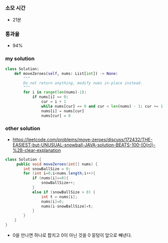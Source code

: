 ### 소모 시간
- 21분

### 통과율
- 94%

### my solution
```python
class Solution:
    def moveZeroes(self, nums: List[int]) -> None:
        """
        Do not return anything, modify nums in-place instead.
        """
        for i in range(len(nums)-1):
            if nums[i] == 0:
                cur = i + 1
                while nums[cur] == 0 and cur < len(nums) - 1: cur += 1
                nums[i] = nums[cur]
                nums[cur] = 0
```

### other solution
- https://leetcode.com/problems/move-zeroes/discuss/172432/THE-EASIEST-but-UNUSUAL-snowball-JAVA-solution-BEATS-100-(O(n))-%2B-clear-explanation
```java
class Solution {
     public void moveZeroes(int[] nums) {
        int snowBallSize = 0; 
        for (int i=0;i<nums.length;i++){
	        if (nums[i]==0){
                snowBallSize++; 
            }
            else if (snowBallSize > 0) {
	            int t = nums[i];
	            nums[i]=0;
	            nums[i-snowBallSize]=t;
            }
        }
    }
}
```
- 0을 만나면 하나로 합치고 0이 아닌 것을 0 뭉텅이 앞으로 빼낸다.